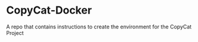 # CopyCat-Docker
A repo that contains instructions to create the environment for the CopyCat Project
